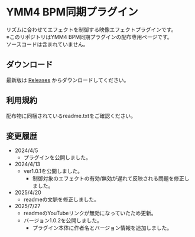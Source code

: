 # YMM4 BPM同期プラグイン
 
リズムに合わせてエフェクトを制御する映像エフェクトプラグインです。  
※このリポジトリはYMM4 BPM同期プラグインの配布専用ページです。  
ソースコードは含まれていません。  

## ダウンロード

最新版は [Releases](https://github.com/benikazura/BpmSync/releases/latest) からダウンロードしてください。

## 利用規約

配布物に同梱されているreadme.txtをご確認ください。

## 変更履歴

- 2024/4/5
  - プラグインを公開しました。
- 2024/4/13
  - ver1.0.1を公開しました。
    - 制御対象のエフェクトの有効/無効が遅れて反映される問題を修正しました。
- 2025/4/20
  - readmeの文脈を修正しました。
- 2025/7/27
  - readmeのYouTubeリンクが無効になっていたため更新。
  - バージョン1.0.2を公開しました。
    - プラグイン本体に作者名とバージョン情報を追加しました。
